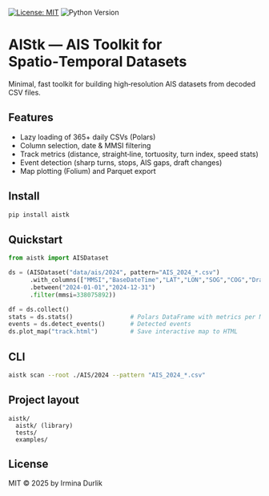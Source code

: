 [![License: MIT](https://img.shields.io/badge/License-MIT-yellow.svg)](LICENSE)
![Python Version](https://img.shields.io/badge/python-3.9%2B-blue)
# AIStk — AIS Toolkit for Spatio‑Temporal Datasets

Minimal, fast toolkit for building high‑resolution AIS datasets from decoded CSV files.

## Features
- Lazy loading of 365+ daily CSVs (Polars)
- Column selection, date & MMSI filtering
- Track metrics (distance, straight‑line, tortuosity, turn index, speed stats)
- Event detection (sharp turns, stops, AIS gaps, draft changes)
- Map plotting (Folium) and Parquet export

## Install
```bash
pip install aistk
```

## Quickstart
```python
from aistk import AISDataset

ds = (AISDataset("data/ais/2024", pattern="AIS_2024_*.csv")
      .with_columns(["MMSI","BaseDateTime","LAT","LON","SOG","COG","Draft"])
      .between("2024-01-01","2024-12-31")
      .filter(mmsi=338075892))

df = ds.collect()
stats = ds.stats()                # Polars DataFrame with metrics per MMSI
events = ds.detect_events()       # Detected events
ds.plot_map("track.html")         # Save interactive map to HTML
```

## CLI
```bash
aistk scan --root ./AIS/2024 --pattern "AIS_2024_*.csv"                --from 2024-01-01 --to 2024-12-31                --mmsi 338075892                --cols MMSI,BaseDateTime,LAT,LON,SOG,COG,Draft                --to-parquet out/ais.parquet --html out/track.html
```

## Project layout
```
aistk/
  aistk/ (library)
  tests/
  examples/
```

## License
MIT © 2025 by Irmina Durlik
